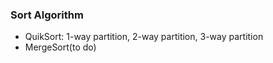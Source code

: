 ### Sort Algorithm


- QuikSort: 1-way partition, 2-way partition, 3-way partition
- MergeSort(to do) 
